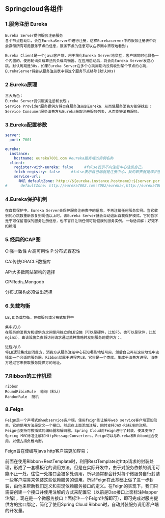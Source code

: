 ## Springcloud各组件

### 1.服务注册 Eureka

```
Eureka Server提供服务注册服务
各个节点启动后，会在EurekaServer中进行注册，这样Eurekaserver中的服务注册表中将会存储所有可用服务节点的信息，服务节点的信息可以在界面中直观地看到；

Eureka Client是一个java客户端，用于简化Eureka Server地交互，客户端同时也具备一个内置的，使用轮询负载算法的负载均衡器。在应用启动后，将会向Eureka Server发送心跳，默认周期是30s，如果Eureka Server在多个心跳周期内没有收到某个节点的心跳，EurekaServer将会从服务注册表中将这个服务节点移除(默认90s)
```

### 2.Eureka原理

```
三大角色：
Eureka Server提供服务注册和发现；
Service Provider服务提供方将自身服务注册到Eureka，从而使服务消费方能够找到；
Service Consumer服务消费方从Eureka获取注册服务列表，从而能够消费服务。
```

### 3.Eureka配置参数

```yaml
server: 
  port: 7001
 
eureka: 
  instance:
    hostname: eureka7001.com #eureka服务端的实例名称
  client: 
    register-with-eureka: false     #false表示不向注册中心注册自己。
    fetch-registry: false     #false表示自己端就是注册中心，我的职责就是维护服务实例，并不需要去检索服务
    service-url: 
      单机 defaultZone: http://${eureka.instance.hostname}:${server.port}/eureka/       #设置与Eureka Server交互的地址查询服务和注册服务都需要依赖这个地址（单机）。
#      defaultZone: http://eureka7002.com:7002/eureka/,http://eureka7003.com:7003/eureka/
```

### 4.Eureka保护机制

```
在自我保护中，Eureka Server会保护服务注册表中的信息，不再注销任何服务实例。当它收到的心跳数重新恢复到阈值以上时，该Eureka Server就会自动退出自我保护模式。它的哲学是宁可保留错误的服务注册信息，也不盲目注销任何可能健康的服务实例。一句话讲解：好死不如赖活
```

### 5.经典的CAP图

C:强一致性   A:高可用性   P:分布式容忍性

CA:传统ORACLE数据库

AP:大多数网站架构的选择

CP:Redis,Mongodb

分布式架构必须做出选择



### 6.负载均衡

```
LB,即负载均衡，在微服务或分布式集群中

集中式LB
在服务的消费方和提供方之间使用独立的LB设施（可以是硬件，比如F5，也可以是软件，比如nginx），由该设施负责将访问请求通过某种策略转发到服务的提供方；、

进程内LB
将LB逻辑集成到消费方，消费方从服务注册中心获知哪些地址可用，然后自己再从这些地址中选择出一个合适的服务器。Ribbon就属于进程内LB，它只是一个类库，集成于消费方进程，消费方通过它来获取服务提供方的地址。
```



### 7.Ribbon的工作机理

```
ribbon
RoundRibinRule  轮询（默认）
RandonRule  随机
```



### 8.Feign

```
Feign是一个声明式的webservice客户端，使用feign能让编写web service客户端更加简单，它的使用方法是定义一个接口，然后在上面添加注解，同时支持JAX-RS标准的注解。Feign也支持可拔插式的编码器和解码器。Spring Cloud对Feign进行了封装，使其支持了Spring MVC标准注解和HttpMessageConverters。Feign可以与Eureka和Ribbon组合使用，以便支持负载均衡。
```





Feign旨在使编写java http客户端更加容易；

前面在使用Ribbon+RestTemplate时，利用RestTemplate对http请求的封装处理，形成了一套模板化的调用方法。但是在实际开发中，由于对服务依赖的调用可能不止一处，往往一处接口会被多处调用，所以通常都会针对每个微服务自行封装一些客户端类来包装这些依赖服务的调用。所以Feign在此基础上做了进一步封装，由他来帮助我们定义和实现依赖服务接口的定义。在Feign的实现下，我们只需要创建一个接口并使用注解的方式来配置它（以前是Dao接口上面标注Mapper注解），现在是一个微服务接口上面标注一个Feign注解即可），即可完成对服务提供方的接口绑定，简化了使用Spring Cloud Ribbon时，自动封装服务调用客户端的开发量。